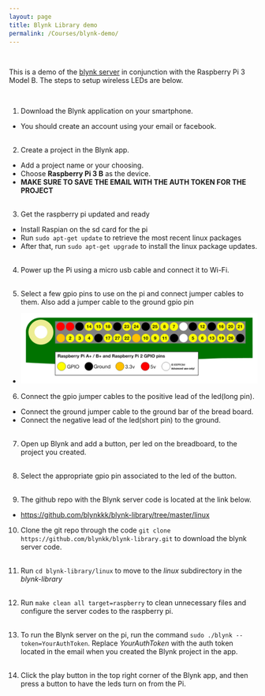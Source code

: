 ```yaml
---
layout: page
title: Blynk Library demo
permalink: /Courses/blynk-demo/
---
```


<br>

This is a demo of the [blynk server](http://www.blynk.cc/) in conjunction with the Raspberry Pi 3 Model B. The steps to setup wireless LEDs are below.

<br>

1. Download the Blynk application on your smartphone.
- You should create an account using your email or facebook. <br><br>

2. Create a project in the Blynk app.
- Add a project name or your choosing.
- Choose **Raspberry Pi 3 B** as the device.
- <b>MAKE SURE TO SAVE THE EMAIL WITH THE AUTH TOKEN FOR THE PROJECT</b> <br><br>

3. Get the raspberry pi updated and ready
  - Install Raspian on the sd card for the pi
  - Run ```sudo apt-get update``` to retrieve the most recent linux packages
  - After that, run ```sudo apt-get upgrade``` to install the linux package updates. <br><br>

4. Power up the Pi using a micro usb cable and connect it to Wi-Fi. <br><br>

5.  Select a few gpio pins to use on the pi and connect jumper cables to them. Also add a jumper cable to the ground gpio pin
- ![Rapsberry Pi Pinout](/resources/images/pi-gpio.png)

6. Connect the gpio jumper cables to the positive lead of the led(long pin).
- Connect the ground jumper cable to the ground bar of the bread board.
- Connect the negative lead of the led(short pin) to the ground. <br><br>

7. Open up Blynk and add a button, per led on the breadboard, to the project you created. <br><br>

8. Select the appropriate gpio pin associated to the led of the button. <br><br>

9. The github repo with the Blynk server code is located at the link below.
  - https://github.com/blynkkk/blynk-library/tree/master/linux

10. Clone the git repo through the code ```git clone https://github.com/blynkk/blynk-library.git``` to download the blynk server code. <br><br>

11. Run ```cd blynk-library/linux``` to move to the *linux* subdirectory in the *blynk-library* <br><br>

12. Run ```make clean all target=raspberry``` to clean unnecessary files and configure the server codes to the raspberry pi. <br><br>

13. To run the Blynk server on the pi, run the command ```sudo ./blynk --token=YourAuthToken```. Replace *YourAuthToken* with the auth token located in the email when you created the Blynk project in the app. <br><br>

14. Click the play button in the top right corner of the Blynk app, and then press a button to have the leds turn on from the Pi.
